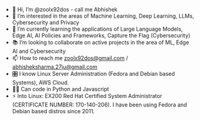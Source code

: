 - 👋 Hi, I’m @zoolx92dos - call me Abhishek
- 🤖 I’m interested in the areas of Machine Learning, Deep Learning, LLMs, Cybersecurity and Privacy
- 🌱 I’m currently learning the applications of Large Language Models, Edge AI, AI Policies and Frameworks, Capture the Flag (Cybersecurity)
- 📚 I’m looking to collaborate on active projects in the area of ML, Edge AI and Cybersecurity
- 📫 How to reach me zoolx92dos@gmail.com / abhisheksharma.27ju@gmail.com
- 🎛️ I know Linux Server Administration (Fedora and Debian based Systems), AWS Cloud.
- 👨‍💻 Can code in Python and Javascript 
- ⚡ Into Linux: EX200 Red Hat Certified System Administrator (CERTIFICATE NUMBER: 170-140-206). I have been using Fedora and Debian based distros since 2011. 
<!---
zoolx92dos/zoolx92dos is a ✨ special ✨ repository because its `README.md` (this file) appears on your GitHub profile.
You can click the Preview link to take a look at your changes.
--->
